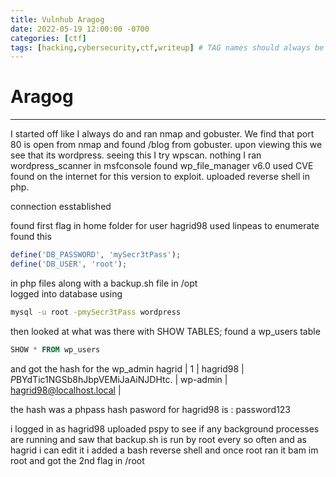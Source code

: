 ```yaml
---
title: Vulnhub Aragog
date: 2022-05-19 12:00:00 -0700
categories: [ctf]
tags: [hacking,cybersecurity,ctf,writeup] # TAG names should always be lowercase
---
```


# Aragog
---
I started off like I always do and ran nmap and gobuster.
We find that port 80 is open from nmap and found /blog from gobuster.
upon viewing this we see that its wordpress.
seeing this I try wpscan.
	nothing
I ran wordpress_scanner in msfconsole
found wp_file_manager v6.0
used CVE found on the internet for this version to exploit.
uploaded reverse shell in php.

connection esstablished

found first flag in home folder for user hagrid98
used linpeas to enumerate
found this
```php
define('DB_PASSWORD', 'mySecr3tPass');
define('DB_USER', 'root');
```

in php files
along with a backup.sh file in /opt  
logged into database using
```bash
mysql -u root -pmySecr3tPass wordpress
```
then looked at what was there with 
SHOW TABLES;
found a wp_users table
```sql
SHOW * FROM wp_users
```
and got the hash for the wp_admin hagrid
|  1 | hagrid98   | $P$BYdTic1NGSb8hJbpVEMiJaAiNJDHtc. | wp-admin      | hagrid98@localhost.local |

the hash was a phpass hash
pasword for hagrid98 is : password123

i logged in as hagrid98
uploaded pspy to see if any background processes are running and saw that backup.sh is run by root every so often and as hagrid i can edit it
i added a bash reverse shell and once root ran it bam im root and got the 2nd flag in /root
